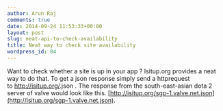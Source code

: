 ```yaml
---
author: Arun Raj
comments: true
date: 2014-09-24 11:53:33+00:00
layout: post
slug: neat-api-to-check-availability
title: Neat way to check site availability
wordpress_id: 84
---
```


Want to check whether a site is up in your app ? Isitup.org provides a neat way to do that. To get a json response simply send a httprequest to http://isitup.org/<yourwebsite>.json . The response from the south-east-asian dota 2 server of valve would look like this. [http://isitup.org/sgp-1.valve.net.json](http://isitup.org/sgp-1.valve.net.json).
